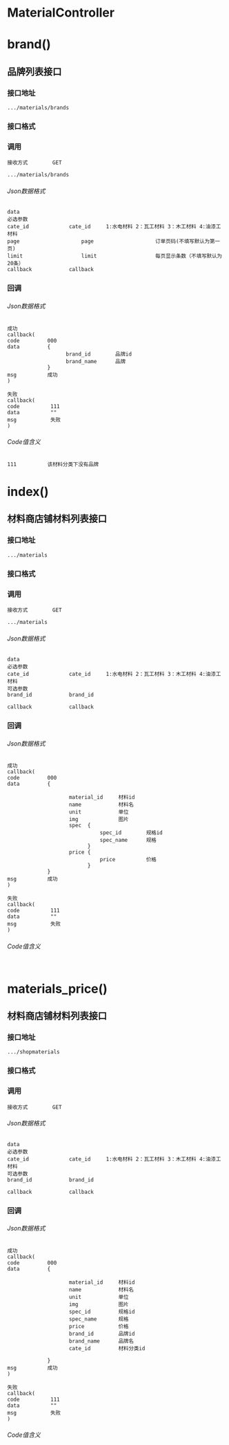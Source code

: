 # MaterialController #
# brand() #
## 品牌列表接口


### 接口地址


```
.../materials/brands
```

### 接口格式

### 调用

```
接收方式        GET
```

```
.../materials/brands
```

###### Json数据格式
```
data
必选参数
cate_id             cate_id     1:水电材料 2：瓦工材料 3：木工材料 4:油漆工材料
page                    page                    订单页码(不填写默认为第一页)
limit                   limit                   每页显示条数（不填写默认为20条）
callback            callback
```

### 回调
###### Json数据格式

```
成功
callback(
code         000
data         {
                   brand_id        品牌id
                   brand_name      品牌
             }
msg          成功
)
```

```
失败
callback(
code          111
data          ""
msg           失败
)
```

###### Code值含义

```
111          该材料分类下没有品牌
```
# index() #
## 材料商店铺材料列表接口


### 接口地址


```
.../materials
```

### 接口格式

### 调用

```
接收方式        GET
```

```
.../materials
```

###### Json数据格式
```
data
必选参数
cate_id             cate_id     1:水电材料 2：瓦工材料 3：木工材料 4:油漆工材料
可选参数 
brand_id            brand_id  

callback            callback
```

### 回调
###### Json数据格式

```
成功
callback(
code         000
data         {
                    
                    material_id     材料id
                    name            材料名
                    unit            单位
                    img             图片
                    spec  {
                              spec_id        规格id
                              spec_name      规格
                          }
                    price { 
                              price          价格  
                          }
             }
msg          成功
)
```

```
失败
callback(
code          111
data          ""
msg           失败
)
```

###### Code值含义

```
```

# materials_price() #
## 材料商店铺材料列表接口


### 接口地址


```
.../shopmaterials
```

### 接口格式

### 调用

```
接收方式        GET
```

###### Json数据格式
```
data
必选参数
cate_id             cate_id     1:水电材料 2：瓦工材料 3：木工材料 4:油漆工材料
可选参数 
brand_id            brand_id  

callback            callback
```

### 回调
###### Json数据格式

```
成功
callback(
code         000
data         {
                    
                    material_id     材料id
                    name            材料名
                    unit            单位
                    img             图片
                    spec_id         规格id
                    spec_name       规格
                    price           价格
                    brand_id        品牌id
                    brand_name      品牌名
                    cate_id         材料分类id
                    
             }
msg          成功
)
```

```
失败
callback(
code          111
data          ""
msg           失败
)
```

###### Code值含义

```
```

